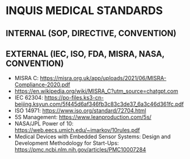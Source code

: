 # INQUIS MEDICAL STANDARDS

## INTERNAL (SOP, DIRECTIVE, CONVENTION)

## EXTERNAL (IEC, ISO, FDA, MISRA, NASA, CONVENTION)
- MISRA C: https://misra.org.uk/app/uploads/2021/06/MISRA-Compliance-2020.pdf
- https://en.wikipedia.org/wiki/MISRA_C?utm_source=chatgpt.com
- IEC 62304: https://po-files.ks3-cn-beijing.ksyun.com/5f445d6af346fb3c83c3de37_6a3c46d361fc.pdf
- ISO 14971: https://www.iso.org/standard/72704.html
- 5S Management: https://www.leanproduction.com/5s/
- NASA/JPL Power of 10: https://web.eecs.umich.edu/~imarkov/10rules.pdf
- Medical Devices with Embedded Sensor Systems: Design and Development Methodology for Start-Ups: https://pmc.ncbi.nlm.nih.gov/articles/PMC10007284
